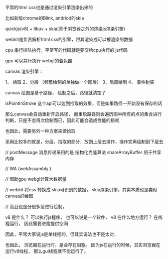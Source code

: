 平常的html css也是通过渲染引擎渲染出来的 

比如新版chrome的Blink, andriod的skia

quickjs(v8) + libuv + skia(基于浏览器之外的渲染js渲染引擎)

webkit是负责解析html css的引擎，将其渲染成可以被渲染的数据

cpu 串行排队执行，平常写的代码就是要交给cpu执行的 js代码

gpu 可以并行执行  webgl的着色器

canvas 渲染引擎： 

1、 拾取
2、分层  （频繁绘制的单独做一个图层）
3、局部绘制
4、 事件封装


canvas 绘图是基于路径， 绘制之后，路径就清空了

isPointInStroke 这个api可以达到拾取的效果，但是如果路径一开始没有保存的话

那么canvas会自动重新开启路径， 而重启路径则会遍历图中所有的点的集合进行判断，只是不会再次绘制而已，因此可能会造成性能的损耗

也因此，需要另外一种方案来做拾取

采用比较多的就是，分层，拾取的部分，放到上层去操作，操作完再绘制到下层去

// postMessage 消息传递采用的是 结构化克隆算法  shareArrayBuffer 用于共享内存

// WA (webAssambly )

// 借助gpu webgl计算大数据量


// webkit 将css 转换成 skia可识别的数据， skia渲染引擎，其实本质也是类似canvas的绘图

// 而且也是分很多层进行绘制， 


v8 是什么？ 可以执行js程序， 也可以说是一个软件，
v8 在什么地方运行？ 在线程运行， 因此需要进程提供空间

因此，平常大家说js是单线程的，但其实说法也不是太对， 

也因此， 浏览器在运行时，是会存在阻塞。 因为js在运行的时候，其实浏览器在运行v8线程， 那么gui线程就不能运行了。





  



